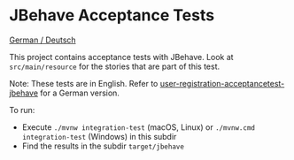 JBehave Acceptance Tests
================

[German / Deutsch](LIESMICH.md)

This project contains acceptance tests with JBehave. Look at `src/main/resource` for the stories that are part of this test.

Note: These tests are in English. Refer to
[user-registration-acceptancetest-jbehave](../user-registration-acceptancetest-jbehave) for a German
version.


To run:

- Execute `./mvnw integration-test` (macOS, Linux) or `./mvnw.cmd integration-test` (Windows) in this subdir
- Find the results in the subdir `target/jbehave`

